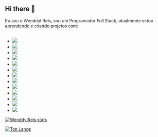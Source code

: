 ## Hi there :memo: 

Eu sou o Wenddyl Reis, sou um Programador Full Stack, atualmente estou aprendendo e criando projetos com:
<br>
<br>
  - <img src="https://img.shields.io/badge/HTML-239120?style=for-the-badge&logo=html5&logoColor=white">
  - <img src="https://img.shields.io/badge/CSS3-1572B6?style=for-the-badge&logo=css3&logoColor=white">
  - <img src="https://img.shields.io/badge/JavaScript-F7DF1E?style=for-the-badge&logo=javascript&logoColor=black">
  - <img src="https://img.shields.io/badge/React-20232A?style=for-the-badge&logo=react&logoColor=61DAFB">
  - <img src="https://img.shields.io/badge/React_Native-20232A?style=for-the-badge&logo=react&logoColor=61DAFB">
  - <img src="https://img.shields.io/badge/Node.js-43853D?style=for-the-badge&logo=node.js&logoColor=white">
  - <img src="https://img.shields.io/badge/TypeScript-007ACC?style=for-the-badge&logo=typescript&logoColor=white">
  - <img src="https://img.shields.io/badge/GIT-E44C30?style=for-the-badge&logo=git&logoColor=white">
  - <img src="https://img.shields.io/badge/GitHub-100000?style=for-the-badge&logo=github&logoColor=white">
  - <img src="https://img.shields.io/badge/Tailwind_CSS-38B2AC?style=for-the-badge&logo=tailwind-css&logoColor=white">
  - <img src="https://img.shields.io/badge/Bootstrap-563D7C?style=for-the-badge&logo=bootstrap&logoColor=white">   
  - <img src="https://img.shields.io/badge/Figma-F24E1E?style=for-the-badge&logo=figma&logoColor=white">
  - <img src="https://img.shields.io/badge/Canva-%2300C4CC.svg?&style=for-the-badge&logo=Canva&logoColor=white"> 

  [![WenddylReis stats](https://github-readme-stats.vercel.app/api?username=WenddylReis)](https://github.com/anuraghazra/github-readme-stats)

  [![Top Langs](https://github-readme-stats.vercel.app/api/top-langs/?username=WenddylReis)](https://github.com/anuraghazra/github-readme-stats)
